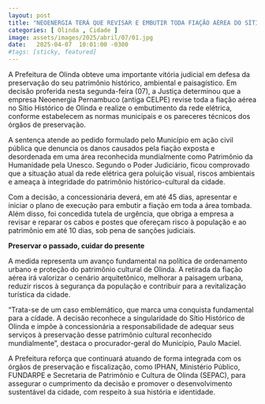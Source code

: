 ```yaml
---
layout: post
title: "NEOENERGIA TERÁ QUE REVISAR E EMBUTIR TODA FIAÇÃO AÉREA DO SÍTIO HISTÓRICO DE OLINDA"
categories: [ Olinda , Cidade ]
image: assets/images/2025/abril/07/01.jpg
date:   2025-04-07  10:01:00 -0300
#tags: [sticky, featured]
---
```

A Prefeitura de Olinda obteve uma importante vitória judicial em defesa da preservação do seu patrimônio histórico, ambiental e paisagístico. Em decisão proferida nesta segunda-feira (07), a Justiça determinou que a empresa Neoenergia Pernambuco (antiga CELPE) revise toda a fiação aérea no Sítio Histórico de Olinda e realize o embutimento da rede elétrica, conforme estabelecem as normas municipais e os pareceres técnicos dos órgãos de preservação.

A sentença atende ao pedido formulado pelo Município em ação civil pública que denuncia os danos causados pela fiação exposta e desordenada em uma área reconhecida mundialmente como Patrimônio da Humanidade pela Unesco. Segundo o Poder Judiciário, ficou comprovado que a situação atual da rede elétrica gera poluição visual, riscos ambientais e ameaça à integridade do patrimônio histórico-cultural da cidade.

Com a decisão, a concessionária deverá, em até 45 dias, apresentar e iniciar o plano de execução para embutir a fiação em toda a área tombada. Além disso, foi concedida tutela de urgência, que obriga a empresa a revisar e reparar  os cabos e postes que ofereçam risco à população e ao patrimônio em até 10 dias, sob pena de sanções judiciais.

**Preservar o passado, cuidar do presente**

A medida representa um avanço fundamental na política de ordenamento urbano e proteção do patrimônio cultural de Olinda. A retirada da fiação aérea irá valorizar o cenário arquitetônico, melhorar a paisagem urbana, reduzir riscos à segurança da população e contribuir para a revitalização turística da cidade.

“Trata-se de um caso emblemático, que marca uma conquista fundamental para a cidade. A decisão reconhece a singularidade do Sítio Histórico de Olinda e impõe à concessionária a responsabilidade de adequar seus serviços à preservação desse patrimônio cultural reconhecido mundialmente”, destaca o procurador-geral do Município, Paulo Maciel.

A Prefeitura reforça que continuará atuando de forma integrada com os órgãos de preservação e fiscalização, como IPHAN, Ministério Público, FUNDARPE e Secretaria de Patrimônio e Cultura de Olinda (SEPAC), para assegurar o cumprimento da decisão e promover o desenvolvimento sustentável da cidade, com respeito à sua história e identidade.
